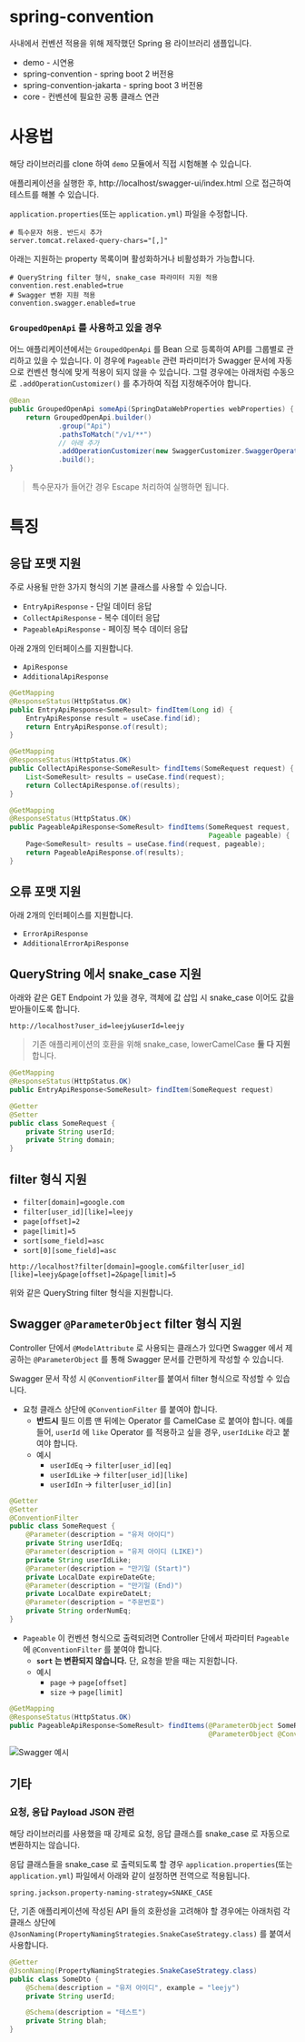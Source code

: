 # spring-convention

사내에서 컨벤션 적용을 위해 제작했던 Spring 용 라이브러리 샘플입니다.

* demo - 시연용
* spring-convention - spring boot 2 버전용
* spring-convention-jakarta - spring boot 3 버전용
* core - 컨벤션에 필요한 공통 클래스 연관

# 사용법

해당 라이브러리를 clone 하여 `demo` 모듈에서 직접 시험해볼 수 있습니다.

애플리케이션을 실행한 후, http://localhost/swagger-ui/index.html 으로 접근하여 테스트를 해볼 수 있습니다.

`application.properties`(또는 `application.yml`) 파일을 수정합니다.

```properties
# 특수문자 허용. 반드시 추가
server.tomcat.relaxed-query-chars="[,]"
```

아래는 지원하는 property 목록이며 활성화하거나 비활성화가 가능합니다.

```properties
# QueryString filter 형식, snake_case 파라미터 지원 적용
convention.rest.enabled=true
# Swagger 변환 지원 적용
convention.swagger.enabled=true
```

### `GroupedOpenApi` 를 사용하고 있을 경우

어느 애플리케이션에서는 `GroupedOpenApi` 를 Bean 으로 등록하여 API를 그룹별로 관리하고 있을 수 있습니다. 이 경우에 `Pageable` 관련 파라미터가 Swagger 문서에 자동으로 컨벤션 형식에 맞게 적용이 되지 않을 수 있습니다. 그럴 경우에는 아래처럼 수동으로 `.addOperationCustomizer()` 를 추가하여 직접 지정해주어야 합니다.

```java
@Bean
public GroupedOpenApi someApi(SpringDataWebProperties webProperties) {
    return GroupedOpenApi.builder()
            .group("Api")
            .pathsToMatch("/v1/**")
            // 아래 추가
            .addOperationCustomizer(new SwaggerCustomizer.SwaggerOperationCustomizer(webProperties))
            .build();
}
```

> 특수문자가 들어간 경우 Escape 처리하여 실행하면 됩니다.

# 특징

## 응답 포맷 지원

주로 사용될 만한 3가지 형식의 기본 클래스를 사용할 수 있습니다.

* `EntryApiResponse` - 단일 데이터 응답
* `CollectApiResponse` - 복수 데이터 응답
* `PageableApiResponse` - 페이징 복수 데이터 응답

아래 2개의 인터페이스를 지원합니다.

* `ApiResponse`
* `AdditionalApiResponse`

```java
@GetMapping
@ResponseStatus(HttpStatus.OK)
public EntryApiResponse<SomeResult> findItem(Long id) {
    EntryApiResponse result = useCase.find(id);
    return EntryApiResponse.of(result);
}
```

```java
@GetMapping
@ResponseStatus(HttpStatus.OK)
public CollectApiResponse<SomeResult> findItems(SomeRequest request) {
    List<SomeResult> results = useCase.find(request);
    return CollectApiResponse.of(results);
}
```

```java
@GetMapping
@ResponseStatus(HttpStatus.OK)
public PageableApiResponse<SomeResult> findItems(SomeRequest request,
                                                 Pageable pageable) {
    Page<SomeResult> results = useCase.find(request, pageable);
    return PageableApiResponse.of(results);
}
```

## 오류 포맷 지원

아래 2개의 인터페이스를 지원합니다.

* `ErrorApiResponse`
* `AdditionalErrorApiResponse`

## QueryString 에서 snake_case 지원

아래와 같은 GET Endpoint 가 있을 경우, 객체에 값 삽입 시 snake_case 이어도 값을 받아들이도록 합니다.

`http://localhost?user_id=leejy&userId=leejy`

> 기존 애플리케이션의 호환을 위해 snake_case, lowerCamelCase **둘 다 지원**합니다.

```java
@GetMapping
@ResponseStatus(HttpStatus.OK)
public EntryApiResponse<SomeResult> findItem(SomeRequest request)
```

```java
@Getter
@Setter
public class SomeRequest {
    private String userId;
    private String domain;
}
```

## filter 형식 지원

* `filter[domain]=google.com`
* `filter[user_id][like]=leejy`
* `page[offset]=2`
* `page[limit]=5`
* `sort[some_field]=asc`
* `sort[0][some_field]=asc`

`http://localhost?filter[domain]=google.com&filter[user_id][like]=leejy&page[offset]=2&page[limit]=5`

위와 같은 QueryString filter 형식을 지원합니다.

## Swagger `@ParameterObject` filter 형식 지원

Controller 단에서 `@ModelAttribute` 로 사용되는 클래스가 있다면 Swagger 에서 제공하는 `@ParameterObject` 를 통해 Swagger 문서를 간편하게 작성할 수 있습니다.

Swagger 문서 작성 시 `@ConventionFilter`를 붙여서 filter 형식으로 작성할 수 있습니다.

* 요청 클래스 상단에 `@ConventionFilter` 를 붙여야 합니다.
  * **반드시** 필드 이름 맨 뒤에는 Operator 를 CamelCase 로 붙여야 합니다. 예를 들어, `userId` 에 `like` Operator 를 적용하고 싶을 경우, `userIdLike` 라고 붙여야 합니다.
  * 예시
    * `userIdEq` -> `filter[user_id][eq]`
    * `userIdLike` -> `filter[user_id][like]`
    * `userIdIn` -> `filter[user_id][in]`

```java
@Getter
@Setter
@ConventionFilter
public class SomeRequest {
    @Parameter(description = "유저 아이디")
    private String userIdEq;
    @Parameter(description = "유저 아이디 (LIKE)")
    private String userIdLike;
    @Parameter(description = "만기일 (Start)")
    private LocalDate expireDateGte;
    @Parameter(description = "만기일 (End)")
    private LocalDate expireDateLt;
    @Parameter(description = "주문번호")
    private String orderNumEq;
}
```

* `Pageable` 이 컨벤션 형식으로 출력되려면 Controller 단에서 파라미터 `Pageable` 에 `@ConventionFilter` 를 붙여야 합니다.
  * **`sort` 는 변환되지 않습니다.** 단, 요청을 받을 때는 지원합니다.
  * 예시
    * `page` -> `page[offset]`
    * `size` -> `page[limit]`

```java
@GetMapping
@ResponseStatus(HttpStatus.OK)
public PageableApiResponse<SomeResult> findItems(@ParameterObject SomeRequest request, 
                                                 @ParameterObject @ConventionFilter Pageable pageable)
```

![Swagger 예시](./images/swagger_example.png)

## 기타

### 요청, 응답 Payload JSON 관련

해당 라이브러리를 사용했을 때 강제로 요청, 응답 클래스를 snake_case 로 자동으로 변환하지는 않습니다.

응답 클래스들을 snake_case 로 출력되도록 할 경우 `application.properties`(또는 `application.yml`) 파일에서 아래와 같이 설정하면 전역으로 적용됩니다.

```properties
spring.jackson.property-naming-strategy=SNAKE_CASE
```

단, 기존 애플리케이션에 작성된 API 들의 호환성을 고려해야 할 경우에는 아래처럼 각 클래스 상단에 `@JsonNaming(PropertyNamingStrategies.SnakeCaseStrategy.class)` 를 붙여서 사용합니다.

```java
@Getter
@JsonNaming(PropertyNamingStrategies.SnakeCaseStrategy.class)
public class SomeDto {
    @Schema(description = "유저 아이디", example = "leejy")
    private String userId;

    @Schema(description = "테스트")
    private String blah;
}
```